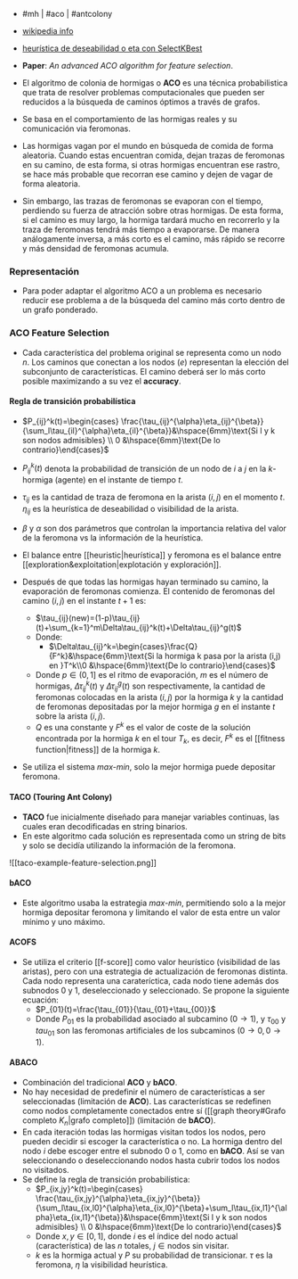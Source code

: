 - #mh | #aco | #antcolony
- [wikipedia info](https://en.wikipedia.org/wiki/Ant_colony_optimization_algorithms)
- [heurística de deseabilidad o eta con SelectKBest](https://scikit-learn.org/stable/modules/generated/sklearn.feature_selection.SelectKBest.html)
- **Paper**: *An advanced ACO algorithm for feature selection*.

- El algoritmo de colonia de hormigas o **ACO** es una técnica probabilistica que trata de resolver problemas computacionales que pueden ser reducidos a la búsqueda de caminos óptimos a través de grafos.
- Se basa en el comportamiento de las hormigas reales y su comunicación via feromonas.
- Las hormigas vagan por el mundo en búsqueda de comida de forma aleatoria. Cuando estas encuentran comida, dejan trazas de feromonas en su camino, de esta forma, si otras hormigas encuentran ese rastro, se hace más probable que recorran ese camino y dejen de vagar de forma aleatoria.
- Sin embargo, las trazas de feromonas se evaporan con el tiempo, perdiendo su fuerza de atracción sobre otras hormigas. De esta forma, si el camino es muy largo, la hormiga tardará mucho en recorrerlo y la traza de feromonas tendrá más tiempo a evaporarse. De manera análogamente inversa, a más corto es el camino, más rápido se recorre y más densidad de feromonas acumula.

### Representación
- Para poder adaptar el algoritmo ACO a un problema es necesario reducir ese problema a de la búsqueda del camino más corto dentro de un grafo ponderado.

### ACO Feature Selection
- Cada característica del problema original se representa como un nodo $n$. Los caminos que conectan a los nodos ($e$) representan la elección del subconjunto de características. El camino deberá ser lo más corto posible maximizando a su vez el **accuracy**.

#### Regla de transición probabilística
- $P_{ij}^k(t)=\begin{cases} \frac{\tau_{ij}^{\alpha}\eta_{ij}^{\beta}}{\sum_l\tau_{il}^{\alpha}\eta_{il}^{\beta}}&\hspace{6mm}\text{Si l y k son nodos admisibles} \\ 0 &\hspace{6mm}\text{De lo contrario}\end{cases}$
- $P_{ij}^k(t)$ denota la probabilidad de transición de un nodo de $i$ a $j$ en la $k$-hormiga (agente) en el instante de tiempo $t$. 
- $\tau_{ij}$ es la cantidad de traza de feromona en la arista $(i,j)$ en el momento $t$. $\eta_{ij}$ es la heurística de deseabilidad o visibilidad de la arista.
- $\beta$ y $\alpha$ son dos parámetros que controlan la importancia relativa del valor de la feromona vs la información de la heurística.
- El balance entre [[heuristic|heurística]] y feromona es el balance entre [[exploration&exploitation|explotación y exploración]].

- Después de que todas las hormigas hayan terminado su camino, la evaporación de feromonas comienza. El contenido de feromonas del camino $(i,j)$ en el instante $t+1$ es:
	- $\tau_{ij}(new)=(1-p)\tau_{ij}(t)+\sum_{k=1}^m\Delta\tau_{ij}^k(t)+\Delta\tau_{ij}^g(t)$
	- Donde:
		- $\Delta\tau_{ij}^k=\begin{cases}\frac{Q}{F^k}&\hspace{6mm}\text{Si la hormiga k pasa por la arista (i,j) en }T^k\\0 &\hspace{6mm}\text{De lo contrario}\end{cases}$
	- Donde $p\in (0,1]$ es el ritmo de evaporación, $m$ es el número de hormigas, $\Delta\tau_{ij}^k(t)$ y $\Delta\tau_{ij}^g(t)$ son respectivamente, la cantidad de feromonas colocadas en la arista $(i,j)$ por la hormiga $k$ y la cantidad de feromonas depositadas por la mejor hormiga $g$ en el instante $t$ sobre la arista $(i,j)$.
	- $Q$ es una constante y $F^k$ es el valor de coste de la solución encontrada por la hormiga $k$ en el tour $T_k$, es decir, $F^k$ es el [[fitness function|fitness]] de la hormiga $k$.
- Se utiliza el sistema *max-min*, solo la mejor hormiga puede depositar feromona.

#### TACO (Touring Ant Colony)
- **TACO** fue inicialmente diseñado para manejar variables continuas, las cuales eran decodificadas en string binarios.
- En este algoritmo cada solución es representada como un string de bits y solo se decidía utilizando la información de la feromona.

![[taco-example-feature-selection.png]]

#### bACO
- Este algoritmo usaba la estrategia *max-min*, permitiendo solo a la mejor hormiga depositar feromona y limitando el valor de esta entre un valor mínimo y uno máximo.

#### ACOFS
- Se utiliza el criterio [[f-score]] como valor heurístico (visibilidad de las aristas), pero con una estrategia de actualización de feromonas distinta. Cada nodo representa una carateríctica, cada nodo tiene además dos subnodos $0$ y $1$, deseleccionado y seleccionado. Se propone la siguiente ecuación:
	- $P_{01}(t)=\frac{\tau_{01}}{\tau_{01}+\tau_{00}}$
	- Donde $P_{01}$ es la probabilidad asociado al subcamino $(0\rightarrow 1)$, y $\tau_{00}$ y $tau_{01}$ son las feromonas artificiales de los subcaminos $(0\rightarrow 0, 0\rightarrow 1)$.

#### ABACO
- Combinación del tradicional **ACO** y **bACO**.
- No hay necesidad de predefinir el número de características a ser seleccionadas (limitación de **ACO**). Las características se redefinen como nodos completamente conectados entre sí ([[graph theory#Grafo completo $K_n$|grafo completo]]) (limitación de **bACO**).
- En cada iteración todas las hormigas visitan todos los nodos, pero pueden decidir si escoger la característica o no. La hormiga dentro del nodo $i$ debe escoger entre el subnodo $0$ o $1$, como en **bACO**. Así se van seleccionando o deseleccionando nodos hasta cubrir todos los nodos no visitados.
- Se define la regla de transición probabilística:
	- $P_{ix,jy}^k(t)=\begin{cases} \frac{\tau_{ix,jy}^{\alpha}\eta_{ix,jy}^{\beta}}{\sum_l\tau_{ix,l0}^{\alpha}\eta_{ix,l0}^{\beta}+\sum_l\tau_{ix,l1}^{\alpha}\eta_{ix,l1}^{\beta}}&\hspace{6mm}\text{Si l y k son nodos admisibles} \\ 0 &\hspace{6mm}\text{De lo contrario}\end{cases}$
	- Donde $x,y\in[0,1]$, donde $i$ es el índice del nodo actual (característica) de las $n$ totales, $j\in\text{nodos sin visitar}$. 
	- $k$ es la hormiga actual y $P$ su probabilidad de transicionar. $\tau$ es la feromona, $\eta$ la visibilidad heurística.